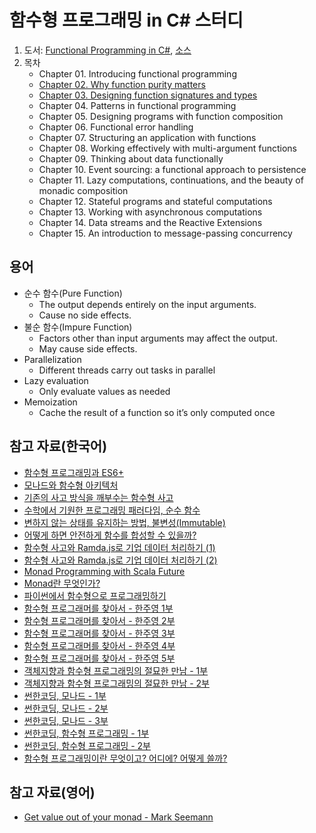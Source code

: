 # 함수형 프로그래밍 in C# 스터디
1. 도서: [Functional Programming in C#](https://www.manning.com/books/functional-programming-in-c-sharp?query=functional%20programming%20in%20C#), [소스](https://github.com/la-yumba/functional-csharp-code)  
1. 목차
   - Chapter 01. Introducing functional programming
   - [Chapter 02. Why function purity matters](./Ch02)
   - [Chapter 03. Designing function signatures and types](./Ch03)
   - Chapter 04. Patterns in functional programming
   - Chapter 05. Designing programs with function composition
   - Chapter 06. Functional error handling
   - Chapter 07. Structuring an application with functions
   - Chapter 08. Working effectively with multi-argument functions
   - Chapter 09. Thinking about data functionally
   - Chapter 10. Event sourcing: a functional approach to persistence
   - Chapter 11. Lazy computations, continuations, and the beauty of monadic composition
   - Chapter 12. Stateful programs and stateful computations
   - Chapter 13. Working with asynchronous computations
   - Chapter 14. Data streams and the Reactive Extensions
   - Chapter 15. An introduction to message-passing concurrency
   
## 용어
- 순수 함수(Pure Function)
  - The output depends entirely on the input arguments.
  - Cause no side effects.
- 불순 함수(Impure Function)
  - Factors other than input arguments may affect the output.
  - May cause side effects.
- Parallelization
  - Different threads carry out tasks in parallel
- Lazy evaluation
  - Only evaluate values as needed
- Memoization
  - Cache the result of a function so it’s only computed once

## 참고 자료(한국어)
- [함수형 프로그래밍과 ES6+](https://www.youtube.com/watch?v=4sO0aWTd3yc)
- [모나드와 함수형 아키텍처](https://teamdable.github.io/techblog/Moand-and-Functional-Architecture)
- [기존의 사고 방식을 깨부수는 함수형 사고](https://evan-moon.github.io/2019/12/15/about-functional-thinking/)
- [수학에서 기원한 프로그래밍 패러다임, 순수 함수](https://evan-moon.github.io/2019/12/29/about-pure-functions/)
- [변하지 않는 상태를 유지하는 방법, 불변성(Immutable)](https://evan-moon.github.io/2020/01/05/what-is-immutable/)
- [어떻게 하면 안전하게 함수를 합성할 수 있을까?](https://evan-moon.github.io/2020/01/27/safety-function-composition/)
- [함수형 사고와 Ramda.js로 기업 데이터 처리하기 (1)](https://www.huskyhoochu.com/functional-thinking/)
- [함수형 사고와 Ramda.js로 기업 데이터 처리하기 (2)](https://www.huskyhoochu.com/functional-thinking-advanced/)
- [Monad Programming with Scala Future](https://tech.kakao.com/2016/03/03/monad-programming-with-scala-future/)
- [Monad란 무엇인가?](https://www.youtube.com/watch?v=jI4aMyqvpfQ)
- [파이썬에서 함수형으로 프로그래밍하기](https://www.youtube.com/watch?v=UPmQHHpS3cw)
- [함수형 프로그래머를 찾아서 - 한주영 1부](http://www.podbbang.com/ch/9126?e=22183108)
- [함수형 프로그래머를 찾아서 - 한주영 2부](http://www.podbbang.com/ch/9126?e=22192689)
- [함수형 프로그래머를 찾아서 - 한주영 3부](http://www.podbbang.com/ch/9126?e=22207497)
- [함수형 프로그래머를 찾아서 - 한주영 4부](http://www.podbbang.com/ch/9126?e=22211910)
- [함수형 프로그래머를 찾아서 - 한주영 5부](http://www.podbbang.com/ch/9126?e=22214486)
- [객체지향과 함수형 프로그래밍의 절묘한 만남 - 1부](http://www.podbbang.com/ch/9126?e=21745210)
- [객체지향과 함수형 프로그래밍의 절묘한 만남 - 2부](http://www.podbbang.com/ch/9126?e=21760078)
- [썬한코딩, 모나드 - 1부](https://www.youtube.com/watch?v=laRzp3fuboU&t)
- [썬한코딩, 모나드 - 2부](https://www.youtube.com/watch?v=tjbitGWAKcY)
- [썬한코딩, 모나드 - 3부](https://www.youtube.com/watch?v=DvFv6n32xME)
- [썬한코딩, 함수형 프로그래밍 - 1부](https://www.youtube.com/watch?v=PYKBYfjhwhw)
- [썬한코딩, 함수형 프로그래밍 - 2부](https://www.youtube.com/watch?v=FGpm-mIsbuU)
- [함수형 프로그래밍이란 무엇이고? 어디에? 어떻게 쓸까?](https://tacademy.skplanet.com/live/player/onlineLectureDetail.action?seq=143)

## 참고 자료(영어)
- [Get value out of your monad - Mark Seemann](https://www.youtube.com/watch?v=F9bznonKc64&t)

